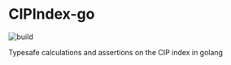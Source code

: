 # CIPIndex-go

![build](https://travis-ci.org/CIP-NL/CIPIndex-go.svg?branch=master)

Typesafe calculations and assertions on the CIP index in golang

